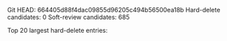 Git HEAD: 664405d88f4dac09855d96205c494b56500ea18b
Hard-delete candidates: 0
Soft-review candidates: 685

Top 20 largest hard-delete entries:
